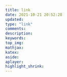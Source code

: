 ```yaml
---
title: link
date: 2021-10-21 20:52:28
updated:
type: "link"
comments:
description:
keywords:
top_img:
mathjax:
katex:
aside:
aplayer:
highlight_shrink:
---
```

